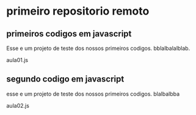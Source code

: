 # primeiro repositorio remoto

## primeiros codigos em javascript
Esse e um projeto de teste dos nossos primeiros codigos.
bblalbalalblab.

aula01.js

## segundo codigo em javascript
esse e um projeto de teste dos nossos primeiros codigos. blalbalbba

aula02.js

